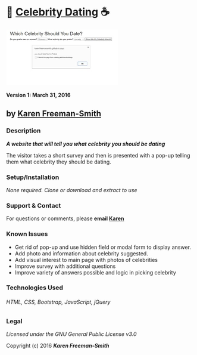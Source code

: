 # :wine_glass: [Celebrity Dating](http://karenfreemansmith.github.io/dating) :coffee:
![project screenshot](/img/screenshot.jpg)

__Version 1: March 31, 2016__

## by [Karen Freeman-Smith](http://karenfreemansmith.github.io)

### Description
__*A website that will tell you what celebrity you should be dating*__

The visitor takes a short survey and then is presented with a pop-up telling them what
celebrity they should be dating.

### Setup/Installation
*None required. Clone or download and extract to use*

### Support & Contact
For questions or comments, please __email [Karen](karenfreemansmith@gmail.com)__

### Known Issues
* Get rid of pop-up and use hidden field or modal form to display answer.
* Add photo and information about celebrity suggested.
* Add visual interest to main page with photos of celebrities
* Improve survey with additional questions
* Improve variety of answers possible and logic in picking celebrity

### Technologies Used
###### HTML, CSS, Bootstrap, JavaScript, jQuery

### Legal
*Licensed under the GNU General Public License v3.0*

Copyright (c) 2016 **_Karen Freeman-Smith_**
